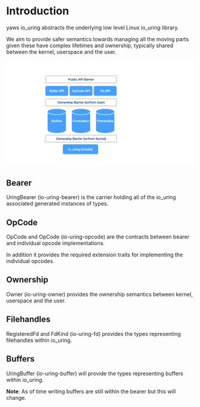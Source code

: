 # Introduction

yaws io_uring abstracts the underlying low level Linux io_uring library.

We aim to provide safer semantics towards managing all the moving parts given these have complex lifetimes and ownership, typically shared between the kernel, userspace and the user.

![high-level](images/high_level.jpg)

## Bearer

UringBearer (io-uring-bearer) is the carrier holding all of the io_uring associated generated instances of types.

## OpCode

OpCode and OpCode (io-uring-opcode) are the contracts between bearer and individual opcode implementations.

In addition it provides the required extension traits for implementing the individual opcodes.

## Ownership

Owner (io-uring-owner) provides the ownership semantics between kernel, userspace and the user.

## Filehandles

RegisteredFd and FdKind (io-uring-fd) provides the types representing filehandles within io_uring.

## Buffers

UringBuffer (io-uring-buffer) will provide the types representing buffers within io_uring.

**Note**: As of time writing buffers are still within the bearer but this will change.
